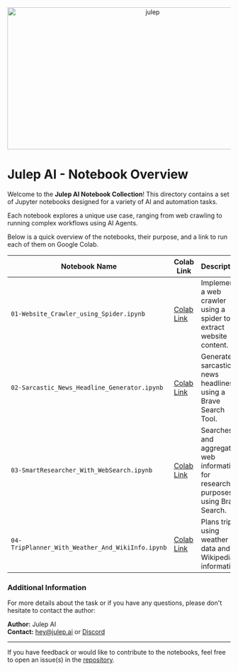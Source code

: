 <div align="center">
    <img src="https://socialify.git.ci/julep-ai/julep/image?description=1&descriptionEditable=Build%20AI%20agents%20and%20workflows%20with%20a%20simple%20API&font=Source%20Code%20Pro&logo=https%3A%2F%2Fraw.githubusercontent.com%2Fjulep-ai%2Fjulep%2Fdev%2F.github%2Fjulep-logo.svg&owner=1&pattern=Solid&stargazers=1&theme=Auto" alt="julep" width="640" height="320" />
</div>

# Julep AI - Notebook Overview

Welcome to the **Julep AI Notebook Collection**! This directory contains a set of Jupyter notebooks designed for a variety of AI and automation tasks.

Each notebook explores a unique use case, ranging from web crawling to running complex workflows using AI Agents.

Below is a quick overview of the notebooks, their purpose, and a link to run each of them on Google Colab.

| **Notebook Name**                                | **Colab Link**                                                              | **Description**                                                    |
|------------------------------------------------- |---------------------------------------------------------------------------- |--------------------------------------------------------------------|
| `01-Website_Crawler_using_Spider.ipynb`          | [Colab Link](https://colab.research.google.com/github/julep-ai/julep/blob/dev/cookbooks/01-Website_Crawler_using_Spider.ipynb)           | Implements a web crawler using a spider to extract website content. |
| `02-Sarcastic_News_Headline_Generator.ipynb`     | [Colab Link](https://colab.research.google.com/github/julep-ai/julep/blob/dev/cookbooks/02-Sarcastic_News_Headline_Generator.ipynb)           | Generates sarcastic news headlines using a Brave Search Tool.  |
| `03-SmartResearcher_With_WebSearch.ipynb`        | [Colab Link](https://colab.research.google.com/github/julep-ai/julep/blob/dev/cookbooks/04-TripPlanner_With_Weather_And_WikiInfo.ipynb)           | Searches and aggregates web information for research purposes using Brave Search.     |
| `04-TripPlanner_With_Weather_And_WikiInfo.ipynb` | [Colab Link](https://colab.research.google.com/github/julep-ai/julep/blob/dev/cookbooks/04-TripPlanner_With_Weather_And_WikiInfo.ipynb)           | Plans trips using weather data and Wikipedia information.          |

### Additional Information

For more details about the task or if you have any questions, please don't hesitate to contact the author:

**Author:** Julep AI  
**Contact:** [hey@julep.ai](mailto:hey@julep.ai) or <a href="https://discord.com/invite/JTSBGRZrzj" rel="dofollow">Discord</a>

---

If you have feedback or would like to contribute to the notebooks, feel free to open an issue(s) in the [repository](https://github.com/julep-ai/julep).
